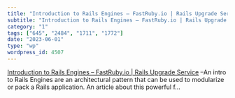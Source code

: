 ```yaml
---
title: "Introduction to Rails Engines – FastRuby.io | Rails Upgrade Service"
subtitle: "Introduction to Rails Engines – FastRuby.io | Rails Upgrade Service"
category: "1"
tags: ["645", "2484", "1711", "1772"]
date: "2023-06-01"
type: "wp"
wordpress_id: 4507
---
```

[ Introduction to Rails Engines – FastRuby.io | Rails Upgrade Service]( https://www.fastruby.io/blog/introduction-to-rails-engines.html?utm_source=reddit&utm_campaign=rails-engines&utm_medium=link) –An intro to Rails Engines are an architectural pattern that can be used to modularize or pack a Rails application. An article about this powerful f…